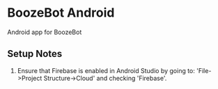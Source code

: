 # BoozeBot Android
Android app for BoozeBot

## Setup Notes
1) Ensure that Firebase is enabled in Android Studio by going to: 'File->Project Structure->Cloud' and checking 'Firebase'. 

